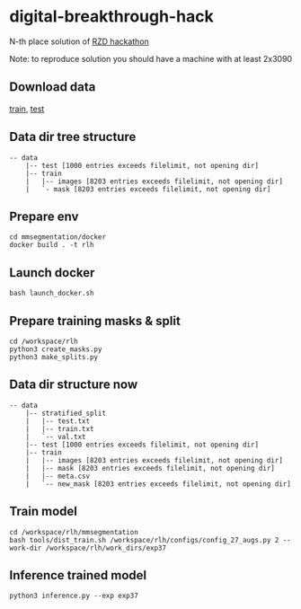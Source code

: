 # digital-breakthrough-hack
N-th place solution of [RZD hackathon](https://hacks-ai.ru/championships/758453)

Note: to reproduce solution you should have a machine with at least 2x3090

## Download data

[train](https://lodmedia.hb.bizmrg.com/case_files/766370/train_dataset_train.zip), [test](https://lodmedia.hb.bizmrg.com/case_files/766370/test_dataset_test.zip)

## Data dir tree structure
```
-- data
    |-- test [1000 entries exceeds filelimit, not opening dir]
    |-- train
    |   |-- images [8203 entries exceeds filelimit, not opening dir]
    |   `- mask [8203 entries exceeds filelimit, not opening dir]
```

## Prepare env
``` 
cd mmsegmentation/docker
docker build . -t rlh
```

## Launch docker
```
bash launch_docker.sh
```

## Prepare training masks & split
```
cd /workspace/rlh
python3 create_masks.py
python3 make_splits.py
```

## Data dir structure now

```
-- data
    |-- stratified_split
    |   |-- test.txt
    |   |-- train.txt
    |   `-- val.txt
    |-- test [1000 entries exceeds filelimit, not opening dir]
    |-- train
    |   |-- images [8203 entries exceeds filelimit, not opening dir]
    |   |-- mask [8203 entries exceeds filelimit, not opening dir]
    |   |-- meta.csv
    |   `-- new_mask [8203 entries exceeds filelimit, not opening dir]
```


## Train model

```
cd /workspace/rlh/mmsegmentation
bash tools/dist_train.sh /workspace/rlh/configs/config_27_augs.py 2 --work-dir /workspace/rlh/work_dirs/exp37
```

## Inference trained model
```
python3 inference.py --exp exp37
```
